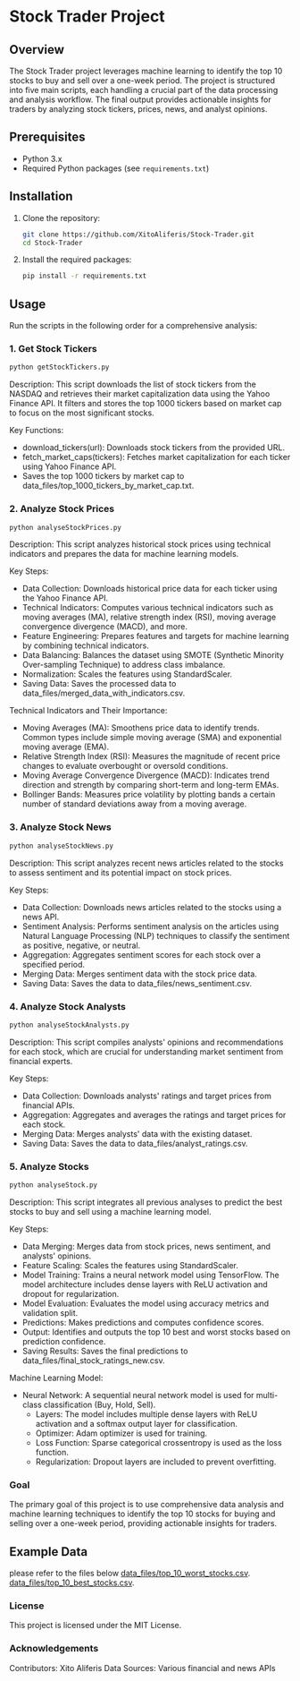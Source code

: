 # Stock Trader Project

## Overview

The Stock Trader project leverages machine learning to identify the top 10 stocks to buy and sell over a one-week period. The project is structured into five main scripts, each handling a crucial part of the data processing and analysis workflow. The final output provides actionable insights for traders by analyzing stock tickers, prices, news, and analyst opinions.

## Prerequisites

- Python 3.x
- Required Python packages (see `requirements.txt`)

## Installation

1. Clone the repository:
    ```bash
    git clone https://github.com/XitoAliferis/Stock-Trader.git
    cd Stock-Trader
    ```

2. Install the required packages:
    ```bash
    pip install -r requirements.txt
    ```

## Usage

Run the scripts in the following order for a comprehensive analysis:

### 1. Get Stock Tickers

```bash
python getStockTickers.py
```
Description:
This script downloads the list of stock tickers from the NASDAQ and retrieves their market capitalization data using the Yahoo Finance API. It filters and stores the top 1000 tickers based on market cap to focus on the most significant stocks.

Key Functions:

- download_tickers(url): Downloads stock tickers from the provided URL.
- fetch_market_caps(tickers): Fetches market capitalization for each ticker using Yahoo Finance API.
- Saves the top 1000 tickers by market cap to data_files/top_1000_tickers_by_market_cap.txt.
### 2. Analyze Stock Prices
```bash
python analyseStockPrices.py
```
Description:
This script analyzes historical stock prices using technical indicators and prepares the data for machine learning models.

Key Steps:

 - Data Collection: Downloads historical price data for each ticker using the Yahoo Finance API.
 - Technical Indicators: Computes various technical indicators such as moving averages (MA), relative strength index (RSI), moving average convergence divergence (MACD), and more.
 - Feature Engineering: Prepares features and targets for machine learning by combining technical indicators.
 - Data Balancing: Balances the dataset using SMOTE (Synthetic Minority Over-sampling Technique) to address class imbalance.
 - Normalization: Scales the features using StandardScaler.
 - Saving Data: Saves the processed data to data_files/merged_data_with_indicators.csv.
 
Technical Indicators and Their Importance:

 - Moving Averages (MA): Smoothens price data to identify trends. Common types include simple moving average (SMA) and exponential moving average (EMA).
 - Relative Strength Index (RSI): Measures the magnitude of recent price changes to evaluate overbought or oversold conditions.
 - Moving Average Convergence Divergence (MACD): Indicates trend direction and strength by comparing short-term and long-term EMAs.
 - Bollinger Bands: Measures price volatility by plotting bands a certain number of standard deviations away from a moving average.
   
### 3. Analyze Stock News
```bash
python analyseStockNews.py
```
Description:
This script analyzes recent news articles related to the stocks to assess sentiment and its potential impact on stock prices.

Key Steps:
 - Data Collection: Downloads news articles related to the stocks using a news API.
 - Sentiment Analysis: Performs sentiment analysis on the articles using Natural Language Processing (NLP) techniques to classify the sentiment as positive, negative, or neutral.
 - Aggregation: Aggregates sentiment scores for each stock over a specified period.
 - Merging Data: Merges sentiment data with the stock price data.
 - Saving Data: Saves the data to data_files/news_sentiment.csv.
   
### 4. Analyze Stock Analysts
```bash
python analyseStockAnalysts.py
```
Description:
This script compiles analysts' opinions and recommendations for each stock, which are crucial for understanding market sentiment from financial experts.

Key Steps:
 - Data Collection: Downloads analysts' ratings and target prices from financial APIs.
 - Aggregation: Aggregates and averages the ratings and target prices for each stock.
 - Merging Data: Merges analysts' data with the existing dataset.
 - Saving Data: Saves the data to data_files/analyst_ratings.csv.

### 5. Analyze Stocks
```bash
python analyseStock.py
```
Description:
This script integrates all previous analyses to predict the best stocks to buy and sell using a machine learning model.

Key Steps:
 - Data Merging: Merges data from stock prices, news sentiment, and analysts' opinions.
 - Feature Scaling: Scales the features using StandardScaler.
 - Model Training: Trains a neural network model using TensorFlow. The model architecture includes dense layers with ReLU activation and dropout for regularization.
 - Model Evaluation: Evaluates the model using accuracy metrics and validation split.
 - Predictions: Makes predictions and computes confidence scores.
 - Output: Identifies and outputs the top 10 best and worst stocks based on prediction confidence.
 - Saving Results: Saves the final predictions to data_files/final_stock_ratings_new.csv.

Machine Learning Model:
- Neural Network: A sequential neural network model is used for multi-class classification (Buy, Hold, Sell).
  - Layers: The model includes multiple dense layers with ReLU activation and a softmax output layer for classification.
  - Optimizer: Adam optimizer is used for training.
  - Loss Function: Sparse categorical crossentropy is used as the loss function.
  - Regularization: Dropout layers are included to prevent overfitting.

### Goal
The primary goal of this project is to use comprehensive data analysis and machine learning techniques to identify the top 10 stocks for buying and selling over a one-week period, providing actionable insights for traders.

## Example Data
please refer to the files below
[data_files/top_10_worst_stocks.csv](data_files/top_10_worst_stocks.csv).
[data_files/top_10_best_stocks.csv](data_files/top_10_best_stocks.csv).

### License
This project is licensed under the MIT License.

### Acknowledgements
Contributors: Xito Aliferis
Data Sources: Various financial and news APIs


